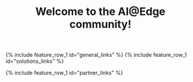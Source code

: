 ﻿---
layout: splash
permalink: /
title:
header:
  overlay_color: "white"
  overlay_image: /assets/images/MAIN_overlay_beta.PNG
  # image: /assets/images/MAIN_camera.png
  actions:
    - label: "Learn more"
      url: "/docs/aiatedge/"
    # - label: "Join the community"
    #   url: "https://techcommunity.microsoft.com/t5/IoT-Devices/bd-p/HardwareEngineering"
title: Welcome to the AI@Edge community!
excerpt:
  Find the resources you need to create solutions using intelligence at the edge through combinations of hardware, machine learning (ML), artificial intelligence (AI) and Microsoft Azure services.
 
visionatedge_links:
  class: "light-gray"

ai_edge_basics:
  content:
    - title: "What is AI@Edge community"
      excerpt:  AI@Edge community portal is a collection of resources that allow you develop assets and solutions that combine hardware, machine learning / artificial intelligence (AI) and Microsoft Azure services enabling intelligence in the edge!  Whether you are a seasoned professional or taking your first steps to IoT, whether you are building intelligent edge hardware, creating end-2-end solutions by combining hardware, software and services, data scientics developing machine learning models or a software developer this community will help you to identify opportunities, get started fast with examples and partner with other professionals to create awesome solutions.
      image_path: /assets/images/MAIN_example.PNG
      image_url: /docs/examples
      alt: Access examples
      btn_label: "Learn more"
      url: /docs/aiatedge
      btn_class: "btn--primary"

general_links:
  title: AI@Edge
  content:
    - image_path: assets/images/Newpost1.png
      alt: ""
      title: "What is AI@Edge?"
      excerpt: "See how a device taking advantage of AI@Edge differs from a traditional IoT device"
      url: "/docs/aiatedge/"
    - image_path: assets/images/newpost11.png
      alt: ""
      title: "Choosing a hardware topology"
      excerpt: "Get an overview of the different hardware topologies supported by Microsoft AI@Edge solutions"
      url: "/docs/terminology/"
    - image_path: assets/images/newpost4.png
      alt: ""
      title: "Get started"
      excerpt: "Start your project planning with these examples of AI@Edge hardware, machine learning, and solution demos"
      url: "/docs/examples/"

solutions_links:
  title: I want to
  content:
    # - image_path: assets/images/MAIN_build_hardware.PNG
    - image_path: assets/images/Newpost3.png
      alt: ""
      title: "Find or build an AI@Edge Device"
      excerpt: "Find existing hardware and developer kits, or use resources and best practices to  build intelligent edge capable hardware"
      url: "/docs/hardware/"
    # - image_path: /assets/images/MAIN_ai2.PNG
    - image_path: /assets/images/newpost6.png
      alt: ""
      title: "Train an AI/ML model"
      excerpt: "To take advantage of the faster inference times an AI@Edge device can provide, learn more about ML models, the ML frameworks supported by different devices, and the tools used for training the models"
      url: "/docs/ai/"
    # - image_path: /assets/images/MAIN_azure_iot.PNG
    - image_path: assets/images/Newpost2.png
      alt: ""
      title: "Operate and maintain an AI@Edge solution"
      excerpt: "To take advantage of the fast turn around, offine capabilities and filtered data AI@Edge device offer, Azure IoT Edge enables you to conatinerize, deploy, and manage cloud services to your AI@Edge device"
      url: "/docs/azureiot/"

partner_links:
  title: Become part of the community
  content:
   # - image_path: assets/images/MAIN_community.PNG
    - image_path: assets/images/community.png
      alt: ""
      title: "Join the AI@Edge community"
      excerpt: Hear the latest solution and services news from Azure and Windows IoT, share your thoughts, and get help from the community
      url: "https://techcommunity.microsoft.com/t5/Internet-of-Things-IoT/ct-p/IoT"
    #- image_path: /assets/images/MAIN_events.PNG
    - image_path: /assets/images/events.png
      alt: ""
      title: "Participate in Live Events"
      excerpt: "Learn about in-person events and conferences related to AI@Edge topics"
      url: "/docs/liveevents/"
    #- image_path: /assets/images/MAIN_tutorials.PNG
    - image_path: /assets/images/calls.png
      alt: ""
      title: "Dial in to calls"
      excerpt: "Join bi-weekly Intelligent Edge Brief calls"
      url: "/docs/telcos/"
---
{% include feature_row_1 id="general_links" %}
{% include feature_row_1 id="solutions_links" %}
<!-- <div class="bgimg"> -->
{% include feature_row_1 id="partner_links" %}
<!-- </div> -->

